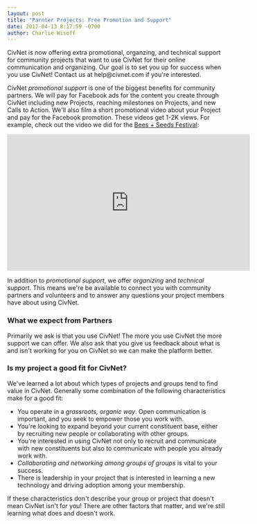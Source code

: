 ```yaml
---
layout: post
title: "Parnter Projects: Free Promotion and Support"
date: 2017-04-13 8:17:59 -0700
author: Charlie Wisoff
---
```


<p>CivNet is now offering extra promotional, organzing, and technical support for community projects that want to use CivNet for their online communication and organizing. Our goal is to set you up for success when you use CivNet! Contact us at help@civnet.com if you're interested.</p>

<p>CivNet <i>promotional support</i> is one of the biggest benefits for community partners. We will pay for Facebook ads for the content you create through CivNet including new Projects, reaching milestones on Projects, and new Calls to Action. We'll also film a short promotional video about your Project and pay for the Facebook promotion. These videos get 1-2K views. For example, check out the video we did for the <a href="https://beta.civnet.com/projects/179">Bees + Seeds Festival</a>:</p>

<iframe src="https://www.facebook.com/plugins/video.php?href=https%3A%2F%2Fwww.facebook.com%2FCivNetCo%2Fvideos%2F1664436926904573%2F&show_text=0&width=560" width="560" height="315" style="border:none;overflow:hidden" scrolling="no" frameborder="0" allowTransparency="true" allowFullScreen="true"></iframe>

<p>In addition to <i>promotional support</i>, we offer <i>organizing</i> and <i>technical support</i>. This means we're be available to connect you with community partners and volunteers and to answer any questions your project members have about using CivNet.</p>

<h3>What we expect from Partners</h3>
<p>Primarily we ask is that you use CivNet! The more you use CivNet the more support we can offer. We also ask that you give us feedback about what is and isn't working for you on CivNet so we can make the platform better.</p>

<h3>Is my project a good fit for CivNet?</h3>
<p>We've learned a lot about which types of projects and groups tend to find value in CivNet. Generally some combination of the following characteristics make for a good fit:
	<ul>
		<li>You operate in a <i>grassroots, organic way</i>. Open communication is important, and you seek to empower those you work with.</li>
		<li>You're looking to expand beyond your current constituent base, either by recruiting new people or collaborating with other groups.</li>
		<li>You're interested in using CivNet not only to recruit and communicate with new constituents but also to communicate with people you already work with.</li>
		<li><i>Collaborating and networking among groups of groups</i> is vital to your success.</li>
		<li>There is leadership in your project that is interested in learning a new technology and driving adoption among your membership.</li>
	</ul>
If these characteristics don't describe your group or project that doesn't mean CivNet isn't for you! There are other factors that matter, and we're still learning what does and doesn't work.</p>
